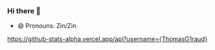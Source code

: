 ### Hi there 👋
- 😄 Pronouns: Zin/Zin

https://github-stats-alpha.vercel.app/api?username={ThomasG1raud}
<!--
**ThomasG1raud/ThomasG1raud** is a ✨ _special_ ✨ repository because its `README.md` (this file) appears on your GitHub profile.

Here are some ideas to get you started:

- 🔭 I’m currently working on ...
- 🌱 I’m currently learning ...
- 👯 I’m looking to collaborate on ...
- 🤔 I’m looking for help with ...
- 💬 Ask me about ...
- 📫 How to reach me: ...

- ⚡ Fun fact: ...
-->
